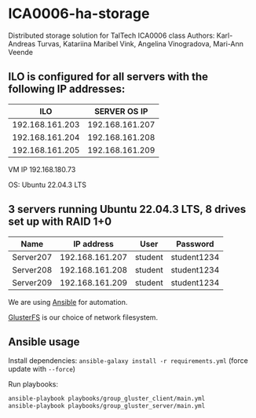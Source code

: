 # ICA0006-ha-storage
Distributed storage solution for TalTech ICA0006 class
Authors: Karl-Andreas Turvas, Katariina Maribel Vink, Angelina Vinogradova, Mari-Ann Veende 

 ## ILO is configured for all servers with the following IP addresses:
| ILO             | SERVER OS IP    |
|-----------------|-----------------|
| 192.168.161.203 | 192.168.161.207 |
| 192.168.161.204 | 192.168.161.208 |
| 192.168.161.205 | 192.168.161.209 |

VM IP  192.168.180.73 

OS: Ubuntu 22.04.3 LTS

## 3 servers running Ubuntu 22.04.3 LTS, 8 drives set up with RAID 1+0
| Name      | IP address      | User    | Password    |
|-----------|-----------------|---------|-------------|
| Server207 | 192.168.161.207 | student | student1234 |
| Server208 | 192.168.161.208 | student | student1234 |
| Server209 | 192.168.161.209 | student | student1234 |

We are using <a href="https://docs.ansible.com/" target="_blank">Ansible</a> for automation.


<a href="https://docs.gluster.org/en/main/" target="_blank">GlusterFS</a> is our choice of network filesystem.

## Ansible usage

Install dependencies: `ansible-galaxy install -r requirements.yml` (force update with `--force`)

Run playbooks:

```bash
ansible-playbook playbooks/group_gluster_client/main.yml
ansible-playbook playbooks/group_gluster_server/main.yml
```
